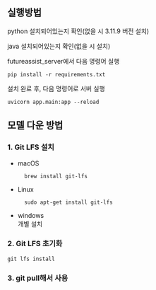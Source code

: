 ## 실행방법
python 설치되어있는지 확인(없을 시 3.11.9 버전 설치)  

java 설치되어있는지 확인(없을 시 설치)  

futureassist_server에서 다음 명령어 실행

    pip install -r requirements.txt

설치 완료 후, 다음 명령어로 서버 실행

    uvicorn app.main:app --reload

## 모델 다운 방법
### 1. Git LFS 설치   
* macOS

        brew install git-lfs

* Linux

        sudo apt-get install git-lfs

* windows   
개별 설치


### 2. Git LFS 초기화
    git lfs install

### 3. git pull해서 사용